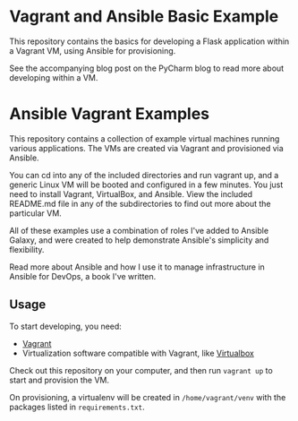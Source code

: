 Vagrant and Ansible Basic Example
=================================

This repository contains the basics for developing a Flask application
within a Vagrant VM, using Ansible for provisioning.

See the accompanying blog post on the PyCharm blog to read more about
developing within a VM.

Ansible Vagrant Examples
========================

This repository contains a collection of example virtual machines running various applications. The VMs are created via Vagrant and provisioned via Ansible.

You can cd into any of the included directories and run vagrant up, and a generic Linux VM will be booted and configured in a few minutes. You just need to install Vagrant, VirtualBox, and Ansible. View the included README.md file in any of the subdirectories to find out more about the particular VM.

All of these examples use a combination of roles I've added to Ansible Galaxy, and were created to help demonstrate Ansible's simplicity and flexibility.

Read more about Ansible and how I use it to manage infrastructure in Ansible for DevOps, a book I've written.

Usage
-----

To start developing, you need:

- [Vagrant](https://vagrantup.com)
- Virtualization software compatible with Vagrant, like 
  [Virtualbox](https://www.virtualbox.org/wiki/Downloads)
  
Check out this repository on your computer, and then run `vagrant up`
to start and provision the VM.

On provisioning, a virtualenv will be created in `/home/vagrant/venv`
with the packages listed in `requirements.txt`.
